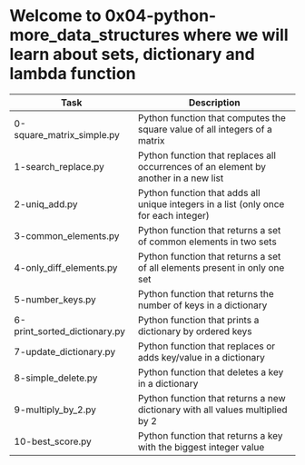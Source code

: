 # Welcome to 0x04-python-more_data_structures where we will learn about sets, dictionary and lambda function
| Task | Description |
| ---- | ----------- |
| 0-square_matrix_simple.py | Python function that computes the square value of all integers of a matrix |
| 1-search_replace.py | Python function that replaces all occurrences of an element by another in a new list |
| 2-uniq_add.py | Python function that adds all unique integers in a list (only once for each integer) |
| 3-common_elements.py | Python function that returns a set of common elements in two sets |
| 4-only_diff_elements.py | Python function that returns a set of all elements present in only one set |
| 5-number_keys.py | Python function that returns the number of keys in a dictionary |
| 6-print_sorted_dictionary.py | Python function that prints a dictionary by ordered keys |
| 7-update_dictionary.py | Python function that replaces or adds key/value in a dictionary |
| 8-simple_delete.py | Python function that deletes a key in a dictionary |
| 9-multiply_by_2.py | Python function that returns a new dictionary with all values multiplied by 2 |
| 10-best_score.py | Python function that returns a key with the biggest integer value |

